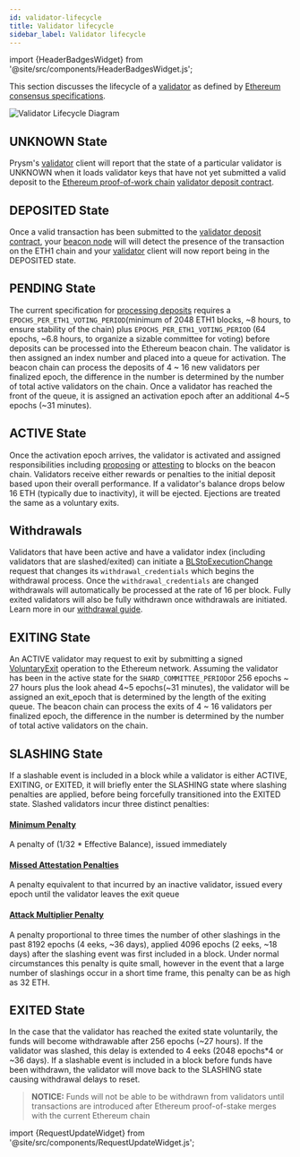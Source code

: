 ```yaml
---
id: validator-lifecycle
title: Validator lifecycle
sidebar_label: Validator lifecycle
---
```


import {HeaderBadgesWidget} from '@site/src/components/HeaderBadgesWidget.js';

<HeaderBadgesWidget />

This section discusses the  lifecycle of a [validator](validator-clients.md) as defined by [Ethereum consensus specifications](https://github.com/ethereum/consensus-specs).

![Validator Lifecycle Diagram](/img/validator-lifecycle.png)

## UNKNOWN State
Prysm's [validator](validator-clients.md) client will report that the state of a particular validator is UNKNOWN when it loads validator keys that have not yet submitted a valid deposit to the [Ethereum proof-of-work chain](/docs/terminology#eth1) [validator deposit contract](./validator-deposit-contract).

## DEPOSITED State
Once a valid transaction has been submitted to the [validator deposit contract](./validator-deposit-contract), your [beacon node](./beacon-node) will will detect the presence of the transaction on the ETH1 chain and your [validator](validator-clients.md) client will now report being in the DEPOSITED state.

## PENDING State

The current specification for [processing deposits](https://github.com/ethereum/consensus-specs/blob/dev/specs/phase0/validator.md#process-deposit) requires a `EPOCHS_PER_ETH1_VOTING_PERIOD`(minimum of 2048 ETH1 blocks, ~8 hours, to ensure stability of the chain) plus `EPOCHS_PER_ETH1_VOTING_PERIOD` (64 epochs, ~6.8 hours, to organize a sizable committee for voting) before deposits can be processed into the Ethereum beacon chain. The validator is then assigned an index number and placed into a queue for activation. The beacon chain can process the deposits of 4 ~ 16 new validators per finalized epoch, the difference in the number is determined by the number of total active validators on the chain. Once a validator has reached the front of the queue, it is assigned an activation epoch after an additional 4~5 epochs (~31 minutes).

## ACTIVE State

Once the activation epoch arrives, the validator is activated and assigned responsibilities including [proposing](/docs/terminology#propose) or [attesting](/docs/terminology#attest) to blocks on the beacon chain.  Validators  receive either rewards or penalties to the initial deposit based upon their overall performance.  If a validator's balance drops below 16 ETH (typically due to inactivity), it will be ejected.  Ejections are treated the same as a voluntary exits.

## Withdrawals

Validators that have been active and have a validator index (including validators that are slashed/exited) can initiate a [BLStoExecutionChange](https://github.com/ethereum/consensus-specs/blob/dev/specs/capella/beacon-chain.md#blstoexecutionchange) request that changes its `withdrawal_credentials` which begins the withdrawal process. Once the `withdrawal_credentials` are changed withdrawals will automatically be processed at the rate of 16 per block. Fully exited validators will also be fully withdrawn once withdrawals are initiated. Learn more in our [withdrawal guide](../wallet/withdraw-validator.md).

## EXITING State 
An ACTIVE validator may request to exit by submitting a signed [VoluntaryExit](https://github.com/ethereum/consensus-specs/blob/dev/specs/phase0/beacon-chain.md#voluntary-exits) operation to the Ethereum network. Assuming the validator has been in the active state for the `SHARD_COMMITTEE_PERIOD`or 256 epochs ~ 27 hours plus the look ahead 4~5 epochs(~31 minutes), the validator will be assigned an exit_epoch that is determined by the length of the exiting queue. The beacon chain can process the exits of 4 ~ 16 validators per finalized epoch, the difference in the number is determined by the number of total active validators on the chain.

## SLASHING State
If a slashable event is included in a block while a validator is either ACTIVE, EXITING, or EXITED, it will briefly enter the SLASHING state where slashing penalties are applied, before being forcefully transitioned into the EXITED state.  Slashed validators incur three distinct penalties:
  #### [Minimum Penalty](https://github.com/ethereum/consensus-specs/blob/dev/specs/phase0/beacon-chain.md#slash_validator) 
  A penalty of (1/32 * Effective Balance), issued immediately
  #### [Missed Attestation Penalties](https://github.com/ethereum/consensus-specs/blob/dev/specs/phase0/beacon-chain.md#rewards-and-penalties-1)
  A penalty equivalent to that incurred by an inactive validator, issued every epoch until the validator leaves the exit queue
  #### [Attack Multiplier Penalty](https://github.com/ethereum/consensus-specs/blob/dev/specs/phase0/beacon-chain.md#slashings)
  A penalty proportional to three times the number of other slashings in the past 8192 epochs (4 eeks, ~36 days), applied 4096 epochs (2 eeks, ~18 days) after the slashing event was first included in a block.  Under normal circumstances this penalty is quite small, however in the event that a large number of slashings occur in a short time frame, this penalty can be as high as 32 ETH.

## EXITED State
In the case that the validator has reached the exited state voluntarily, the funds will become withdrawable after 256 epochs (~27 hours).  If the validator was slashed, this delay is extended to 4 eeks (2048 epochs*4 or ~36 days).  If a slashable event is included in a block before funds have been withdrawn, the validator will move back to the SLASHING state causing withdrawal delays to reset.
> **NOTICE:** Funds will not be able to be withdrawn from validators until transactions are introduced after Ethereum proof-of-stake merges with the current Ethereum chain


import {RequestUpdateWidget} from '@site/src/components/RequestUpdateWidget.js';

<RequestUpdateWidget />
